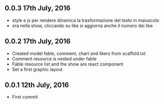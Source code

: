 0.0.3 17th July, 2016
---------------------
* style e js per rendere dinamica la trasformazione del testo in maiuscolo
* ora nella show, cliccando su like si aggiorna anche il numero dei like 

0.0.2 17th July, 2016
---------------------
* Created model fable, comment, chart and likers from scaffold.txt
* Comment resource is nested under fable
* Fable resource list and the show are react component
* Set a first graphic layout

0.0.1 12th July, 2016
---------------------
* First commit

